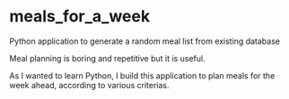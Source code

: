 # meals_for_a_week
Python application to generate a random meal list from existing database

Meal planning is boring and repetitive but it is useful.

As I wanted to learn Python, I build this application to plan meals for the week ahead, according to various criterias. 

